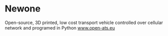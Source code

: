 # Newone
Open-source, 3D printed, low cost transport vehicle controlled over cellular network and programed in Python
www.open-ats.eu
